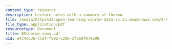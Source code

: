 ```yaml
---
content_type: resource
description: Lecture notes with a summary of thermo.
file: /media/https%3A/open-learning-course-data-rc.s3.amazonaws.com/2-611-marine-power-and-propulsion-fall-2006/e4c4c636ccaff892c28b3f6e0f07e208_05thermo_summ.pdf
file_type: application/pdf
resourcetype: Document
title: 05thermo_summ.pdf
uid: e4c4c636-ccaf-f892-c28b-3f6e0f07e208
---
```


